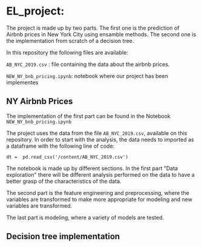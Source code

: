 # EL_project: 
The project is made up by two parts. The first one is the prediction of Airbnb prices in New York City using ensamble methods.
The second one is the implementation from scratch of a decision tree. 

In this repository the following files are available:

`AB_NYC_2019.csv` : file containing the data about the airbnb prices.

`NEW_NY_bnb_pricing.ipynb`: notebook where our project has been implementes

## NY Airbnb Prices 
The implementation of the first part can be found in the Notebook `NEW_NY_bnb_pricing.ipynb`

The project uses the data from the file `AB_NYC_2019.csv`, available on this repository.
In order to start with the analysis, the data needs to imported as a dataframe with the following line of code: 
```
dt =  pd.read_csv('/content/AB_NYC_2019.csv')
```
The notebook is made up by different sections. In the first part "Data exploration" there will be different analysis performed on the data to have a better grasp of the characteristics of the data.

The second part is the feature engineering and preprocessing, where the variables are transformed to make more appropriate for modeling and new variables are transformed.

The last part is modeling, where a variety of models are tested.


## Decision tree implementation
